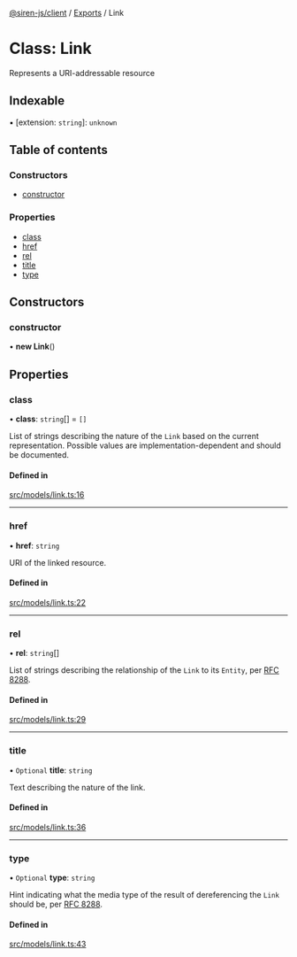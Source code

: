 [@siren-js/client](../README.md) / [Exports](../modules.md) / Link

# Class: Link

Represents a URI-addressable resource

## Indexable

▪ [extension: `string`]: `unknown`

## Table of contents

### Constructors

- [constructor](Link.md#constructor)

### Properties

- [class](Link.md#class)
- [href](Link.md#href)
- [rel](Link.md#rel)
- [title](Link.md#title)
- [type](Link.md#type)

## Constructors

### constructor

• **new Link**()

## Properties

### class

• **class**: `string`[] = `[]`

List of strings describing the nature of the `Link` based on the current representation. Possible values are
implementation-dependent and should be documented.

#### Defined in

[src/models/link.ts:16](https://github.com/siren-js/client/blob/647f8ee/src/models/link.ts#L16)

___

### href

• **href**: `string`

URI of the linked resource.

#### Defined in

[src/models/link.ts:22](https://github.com/siren-js/client/blob/647f8ee/src/models/link.ts#L22)

___

### rel

• **rel**: `string`[]

List of strings describing the relationship of the `Link` to its `Entity`, per [RFC 8288](https://tools.ietf.org/html/rfc8288).

#### Defined in

[src/models/link.ts:29](https://github.com/siren-js/client/blob/647f8ee/src/models/link.ts#L29)

___

### title

• `Optional` **title**: `string`

Text describing the nature of the link.

#### Defined in

[src/models/link.ts:36](https://github.com/siren-js/client/blob/647f8ee/src/models/link.ts#L36)

___

### type

• `Optional` **type**: `string`

Hint indicating what the media type of the result of dereferencing the `Link` should be, per [RFC 8288](https://tools.ietf.org/html/rfc8288#section-3.4.1).

#### Defined in

[src/models/link.ts:43](https://github.com/siren-js/client/blob/647f8ee/src/models/link.ts#L43)
